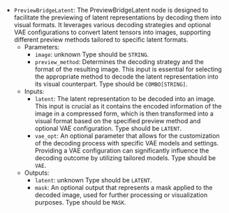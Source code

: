- `PreviewBridgeLatent`: The PreviewBridgeLatent node is designed to facilitate the previewing of latent representations by decoding them into visual formats. It leverages various decoding strategies and optional VAE configurations to convert latent tensors into images, supporting different preview methods tailored to specific latent formats.
    - Parameters:
        - `image`: unknown Type should be `STRING`.
        - `preview_method`: Determines the decoding strategy and the format of the resulting image. This input is essential for selecting the appropriate method to decode the latent representation into its visual counterpart. Type should be `COMBO[STRING]`.
    - Inputs:
        - `latent`: The latent representation to be decoded into an image. This input is crucial as it contains the encoded information of the image in a compressed form, which is then transformed into a visual format based on the specified preview method and optional VAE configuration. Type should be `LATENT`.
        - `vae_opt`: An optional parameter that allows for the customization of the decoding process with specific VAE models and settings. Providing a VAE configuration can significantly influence the decoding outcome by utilizing tailored models. Type should be `VAE`.
    - Outputs:
        - `latent`: unknown Type should be `LATENT`.
        - `mask`: An optional output that represents a mask applied to the decoded image, used for further processing or visualization purposes. Type should be `MASK`.
